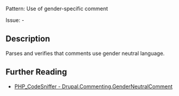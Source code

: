 Pattern: Use of gender-specific comment

Issue: -

## Description

Parses and verifies that comments use gender neutral language.

## Further Reading

* [PHP_CodeSniffer - Drupal.Commenting.GenderNeutralComment](https://git.drupalcode.org/project/coder/-/tree/8.3.x/coder_sniffer/Drupal/Sniffs/Commenting/GenderNeutralCommentSniff.php)